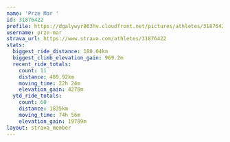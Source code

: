 ```yaml
---
name: 'Prze Mar '
id: 31876422
profile: https://dgalywyr863hv.cloudfront.net/pictures/athletes/31876422/22548952/4/large.jpg
username: prze-mar
strava_url: https://www.strava.com/athletes/31876422
stats:
  biggest_ride_distance: 180.04km
  biggest_climb_elevation_gain: 969.2m
  recent_ride_totals:
    count: 11
    distance: 489.92km
    moving_time: 22h 24m
    elevation_gain: 4278m
  ytd_ride_totals:
    count: 60
    distance: 1835km
    moving_time: 74h 56m
    elevation_gain: 19789m
layout: strava_member
--- 
```

